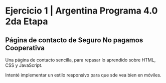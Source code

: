 # Ejercicio 1 | Argentina Programa 4.0 2da Etapa
## Página de contacto de Seguro No pagamos Cooperativa
Una página de contacto sencilla, para repasar lo aprendido sobre HTML, CSS y JavaScript.

Intenté implementar un estilo responsivo para que sde vea bien en móviles.

